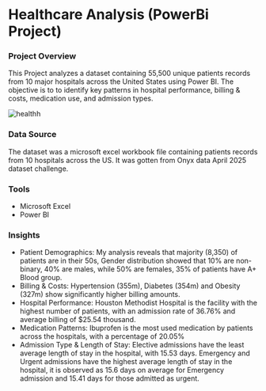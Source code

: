 # Healthcare Analysis (PowerBi Project)

### Project Overview
This Project analyzes a dataset containing 55,500 unique patients records from 10 major hospitals across the United States using Power BI. The objective is to to identify key patterns in hospital performance, billing & costs, medication use, and admission types.

![healthh](https://github.com/user-attachments/assets/9d19dbde-5313-4bbb-80ad-bd67f9c7a490)


### Data Source
The dataset was a microsoft excel workbook file containing patients records from 10 hospitals across the US. It was gotten from Onyx data April 2025 dataset challenge.

### Tools
- Microsoft Excel
- Power BI

### Insights
-  Patient Demographics: My analysis reveals that majority (8,350) of patients are in their 50s, Gender distribution showed that 10% are non-binary, 40% are males, while 50% are females, 35% of patients have A+ Blood group. 
-    Billing & Costs: Hypertension (355m), Diabetes (354m) and Obesity (327m) show significantly higher billing amounts.
- Hospital Performance: Houston Methodist Hospital is the facility with the highest number of patients, with an admission rate of 36.76% and average billing of $25.54 thousand.
- Medication Patterns: Ibuprofen is the most used medication by patients across the hospitals, with a percentage of 20.05%
- Admission Type & Length of Stay: Elective admissions have the least average length of stay in the hospital, with 15.53 days. Emergency and Urgent admissions have the highest average length of stay in the hospital, it is observed as 15.6 days on average for Emergency admission and 15.41 days for those admitted as urgent.

